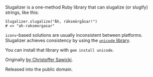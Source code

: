 Slugalizer is a one-method Ruby library that can slugalize (or slugify) strings, like this:

    Slugalizer.slugalize("Åh, räksmörgåsar!")
    # => "ah-raksmorgasar"
  
`iconv`-based solutions are usually inconsistent between platforms. Slugalizer achieves consistency by using the [`unicode` library](http://www.yoshidam.net/Ruby.html).

You can install that library with `gem install unicode`.

Originally [by Christoffer Sawicki](http://termos.vemod.net/slugalizer).

Released into the public domain.
